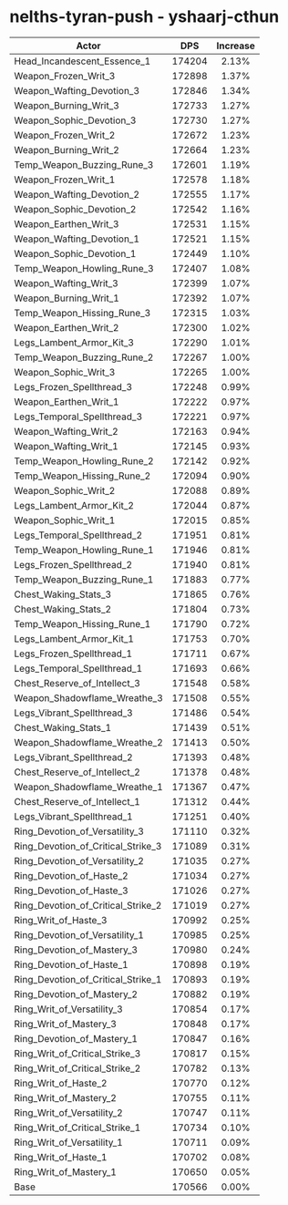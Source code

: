 # nelths-tyran-push - yshaarj-cthun
| Actor | DPS | Increase |
|---|:---:|:---:|
|Head_Incandescent_Essence_1|174204|2.13%|
|Weapon_Frozen_Writ_3|172898|1.37%|
|Weapon_Wafting_Devotion_3|172846|1.34%|
|Weapon_Burning_Writ_3|172733|1.27%|
|Weapon_Sophic_Devotion_3|172730|1.27%|
|Weapon_Frozen_Writ_2|172672|1.23%|
|Weapon_Burning_Writ_2|172664|1.23%|
|Temp_Weapon_Buzzing_Rune_3|172601|1.19%|
|Weapon_Frozen_Writ_1|172578|1.18%|
|Weapon_Wafting_Devotion_2|172555|1.17%|
|Weapon_Sophic_Devotion_2|172542|1.16%|
|Weapon_Earthen_Writ_3|172531|1.15%|
|Weapon_Wafting_Devotion_1|172521|1.15%|
|Weapon_Sophic_Devotion_1|172449|1.10%|
|Temp_Weapon_Howling_Rune_3|172407|1.08%|
|Weapon_Wafting_Writ_3|172399|1.07%|
|Weapon_Burning_Writ_1|172392|1.07%|
|Temp_Weapon_Hissing_Rune_3|172315|1.03%|
|Weapon_Earthen_Writ_2|172300|1.02%|
|Legs_Lambent_Armor_Kit_3|172290|1.01%|
|Temp_Weapon_Buzzing_Rune_2|172267|1.00%|
|Weapon_Sophic_Writ_3|172265|1.00%|
|Legs_Frozen_Spellthread_3|172248|0.99%|
|Weapon_Earthen_Writ_1|172222|0.97%|
|Legs_Temporal_Spellthread_3|172221|0.97%|
|Weapon_Wafting_Writ_2|172163|0.94%|
|Weapon_Wafting_Writ_1|172145|0.93%|
|Temp_Weapon_Howling_Rune_2|172142|0.92%|
|Temp_Weapon_Hissing_Rune_2|172094|0.90%|
|Weapon_Sophic_Writ_2|172088|0.89%|
|Legs_Lambent_Armor_Kit_2|172044|0.87%|
|Weapon_Sophic_Writ_1|172015|0.85%|
|Legs_Temporal_Spellthread_2|171951|0.81%|
|Temp_Weapon_Howling_Rune_1|171946|0.81%|
|Legs_Frozen_Spellthread_2|171940|0.81%|
|Temp_Weapon_Buzzing_Rune_1|171883|0.77%|
|Chest_Waking_Stats_3|171865|0.76%|
|Chest_Waking_Stats_2|171804|0.73%|
|Temp_Weapon_Hissing_Rune_1|171790|0.72%|
|Legs_Lambent_Armor_Kit_1|171753|0.70%|
|Legs_Frozen_Spellthread_1|171711|0.67%|
|Legs_Temporal_Spellthread_1|171693|0.66%|
|Chest_Reserve_of_Intellect_3|171548|0.58%|
|Weapon_Shadowflame_Wreathe_3|171508|0.55%|
|Legs_Vibrant_Spellthread_3|171486|0.54%|
|Chest_Waking_Stats_1|171439|0.51%|
|Weapon_Shadowflame_Wreathe_2|171413|0.50%|
|Legs_Vibrant_Spellthread_2|171393|0.48%|
|Chest_Reserve_of_Intellect_2|171378|0.48%|
|Weapon_Shadowflame_Wreathe_1|171367|0.47%|
|Chest_Reserve_of_Intellect_1|171312|0.44%|
|Legs_Vibrant_Spellthread_1|171251|0.40%|
|Ring_Devotion_of_Versatility_3|171110|0.32%|
|Ring_Devotion_of_Critical_Strike_3|171089|0.31%|
|Ring_Devotion_of_Versatility_2|171035|0.27%|
|Ring_Devotion_of_Haste_2|171034|0.27%|
|Ring_Devotion_of_Haste_3|171026|0.27%|
|Ring_Devotion_of_Critical_Strike_2|171019|0.27%|
|Ring_Writ_of_Haste_3|170992|0.25%|
|Ring_Devotion_of_Versatility_1|170985|0.25%|
|Ring_Devotion_of_Mastery_3|170980|0.24%|
|Ring_Devotion_of_Haste_1|170898|0.19%|
|Ring_Devotion_of_Critical_Strike_1|170893|0.19%|
|Ring_Devotion_of_Mastery_2|170882|0.19%|
|Ring_Writ_of_Versatility_3|170854|0.17%|
|Ring_Writ_of_Mastery_3|170848|0.17%|
|Ring_Devotion_of_Mastery_1|170847|0.16%|
|Ring_Writ_of_Critical_Strike_3|170817|0.15%|
|Ring_Writ_of_Critical_Strike_2|170782|0.13%|
|Ring_Writ_of_Haste_2|170770|0.12%|
|Ring_Writ_of_Mastery_2|170755|0.11%|
|Ring_Writ_of_Versatility_2|170747|0.11%|
|Ring_Writ_of_Critical_Strike_1|170734|0.10%|
|Ring_Writ_of_Versatility_1|170711|0.09%|
|Ring_Writ_of_Haste_1|170702|0.08%|
|Ring_Writ_of_Mastery_1|170650|0.05%|
|Base|170566|0.00%|
